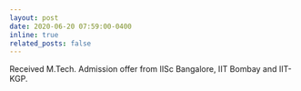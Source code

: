 ```yaml
---
layout: post
date: 2020-06-20 07:59:00-0400
inline: true
related_posts: false
---
```


Received M.Tech. Admission offer from IISc Bangalore, IIT Bombay and IIT-KGP. 
